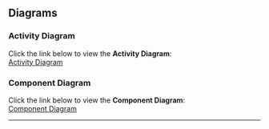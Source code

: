 ﻿## Diagrams

### Activity Diagram

Click the link below to view the **Activity Diagram**:  
[Activity Diagram][activity-diagram]

### Component Diagram

Click the link below to view the **Component Diagram**:  
[Component Diagram][component-diagram]


---

[activity-diagram]: https://planttext.com/plantuml/png/Z99DJiCm48NtESLRfXiKeQx2WfQY8eJKLYb2Ocd54yMIQuCzIG_7WYDn1MGd9J9XmSOQpSzxtupyzV6vyYmSToUTnI0hAwf9zOJ3_lWCH-yTURx9oXUXbHHCs0WdgqjQDSZ7Yh86ZL3Qtox0BHdah-GN6G2K5N7d39P5WJinJOUQP_kMaVQ4V6V7zYrntKQZU-8WYSRP4nv3vk1ihoIvOJhuXooCPJIsCtBkdX8iiREy3Ps3mWz325AEE9ZiFU9Ca-fV-yyfvdUOiVpD4sKsGckijRPdakiwEFiZkLxLTFL0d1PIzGl1TL5W_uIpulQNqDHFHgfcE4kCXZVohSZ8y6M-0G00__y30000

[component-diagram]: https://www.planttext.com/plantuml/png/X9HDJiCm48NtFiMeArY40rG8DIeI1AXKjOYz5KzQ2ySkuqbH13qP2ux45L0IIdwQfBjuvisN5_ivFr_VCy-IE4kDsCduLMuG9k4oci270028NRfp5Yr3Q8nxHnN6h9trSsUPd358uY3goJNINiVeput_wKgDjeoKo1WXghfh9icuoJk4kIJrdEzmfBrcoPaV42nrJMvwZcn2qZDbCMU4H-SDLwlCu9EJ2gb3VF3EDffDw9BSNYiatyChd1xx7M9a5vWwobkI9lT56gqaknhSte4LlcNe-L_M8xb5bjhuMd8GGWZh687qPilWak73Bd0BgItKjMbPl9TM6VH0bG4FYIEG5GPanRagbO-OGugyTMeATyZjLrrS2hGA2ZT23Bc08BWP25HljTHtmzLPm_Ld49ncR53LYLglhfcuSEnRsf5ehIfIRov6aRrXE3jnaesH_Mmal_5S-UtSZ1bQLVnXVW400F__0m00